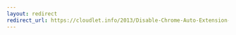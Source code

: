 ```yaml
---
layout: redirect
redirect_url: https://cloudlet.info/2013/Disable-Chrome-Auto-Extension-Update
---
```

